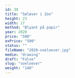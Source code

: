 ```yaml
---
id: 39
title: "Søløver i Zoo"
height: 23
width: 17
method: "Blyant på papir"
year: 2020
price: "500"
exPrice: "500"
status: ""
fileName: "2020-soeloever.jpg"
medie: "drawing"
draft: "False"
slug: "soeloever"
weight: "140"
---
```

